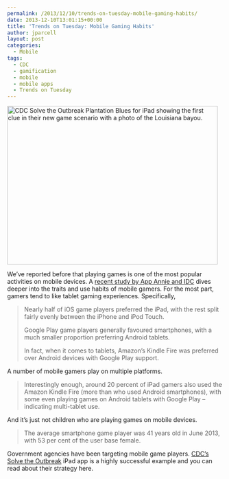 ```yaml
---
permalink: /2013/12/10/trends-on-tuesday-mobile-gaming-habits/
date: 2013-12-10T13:01:15+00:00
title: 'Trends on Tuesday: Mobile Gaming Habits'
author: jparcell
layout: post
categories:
  - Mobile
tags:
  - CDC
  - gamification
  - mobile
  - mobile apps
  - Trends on Tuesday
---
```


[<img class="aligncenter wp-image-104552" src="https://www.digitalgov.gov/files/2014/01/photo-1024x768.png" alt="CDC Solve the Outbreak Plantation Blues for iPad showing the first clue in their new game scenario with a photo of the Louisiana bayou." width="491" height="369" />](https://www.digitalgov.gov/files/2014/01/photo-1024x768.png)

We&#8217;ve reported before that playing games is one of the most popular activities on mobile devices. A [recent study by App Annie and IDC](http://www.mobileworldlive.com/mobile-gaming-multiple-devices-regional-shifts?utm_campaign=MWL-A-20131210&utm_medium=email&utm_source=Eloqua&elq=13c3de37cf244dc995152f2f1403d758&elqCampaignId=982) dives deeper into the traits and use habits of mobile gamers. For the most part, gamers tend to like tablet gaming experiences. Specifically,

> Nearly half of iOS game players preferred the iPad, with the rest split fairly evenly between the iPhone and iPod Touch.
> 
> Google Play game players generally favoured smartphones, with a much smaller proportion preferring Android tablets.
> 
> In fact, when it comes to tablets, Amazon’s Kindle Fire was preferred over Android devices with Google Play support.

A number of mobile gamers play on multiple platforms.

> Interestingly enough, around 20 percent of iPad gamers also used the Amazon Kindle Fire (more than who used Android smartphones), with some even playing games on Android tablets with Google Play – indicating multi-tablet use.

And it&#8217;s just not children who are playing games on mobile devices.

> The average smartphone game player was 41 years old in June 2013, with 53 per cent of the user base female.

Government agencies have been targeting mobile game players. [CDC&#8217;s Solve the Outbreak](https://www.digitalgov.gov/2013/10/31/new-outbreaks-but-no-zombies-on-cdcs-solve-the-outbreak/ "New Outbreaks (but No Zombies) on CDC’s Solve the Outbreak") iPad app is a highly successful example and you can read about their strategy here.